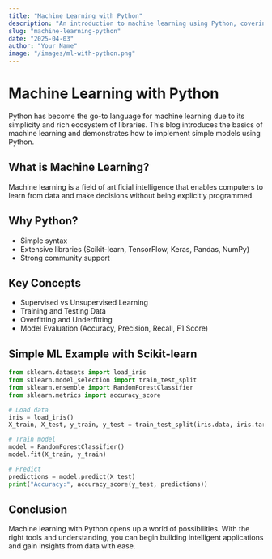 ```yaml
---
title: "Machine Learning with Python"
description: "An introduction to machine learning using Python, covering key concepts and practical examples."
slug: "machine-learning-python"
date: "2025-04-03"
author: "Your Name"
image: "/images/ml-with-python.png"
---
```


# Machine Learning with Python

Python has become the go-to language for machine learning due to its simplicity and rich ecosystem of libraries. This blog introduces the basics of machine learning and demonstrates how to implement simple models using Python.

## What is Machine Learning?
Machine learning is a field of artificial intelligence that enables computers to learn from data and make decisions without being explicitly programmed.

## Why Python?
- Simple syntax
- Extensive libraries (Scikit-learn, TensorFlow, Keras, Pandas, NumPy)
- Strong community support

## Key Concepts
- Supervised vs Unsupervised Learning
- Training and Testing Data
- Overfitting and Underfitting
- Model Evaluation (Accuracy, Precision, Recall, F1 Score)

## Simple ML Example with Scikit-learn
```python
from sklearn.datasets import load_iris
from sklearn.model_selection import train_test_split
from sklearn.ensemble import RandomForestClassifier
from sklearn.metrics import accuracy_score

# Load data
iris = load_iris()
X_train, X_test, y_train, y_test = train_test_split(iris.data, iris.target, test_size=0.3)

# Train model
model = RandomForestClassifier()
model.fit(X_train, y_train)

# Predict
predictions = model.predict(X_test)
print("Accuracy:", accuracy_score(y_test, predictions))
```

## Conclusion
Machine learning with Python opens up a world of possibilities. With the right tools and understanding, you can begin building intelligent applications and gain insights from data with ease.
